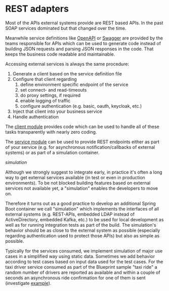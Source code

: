 # REST adapters

Most of the APIs external systems provide are REST based APIs. In the past SOAP services dominated but that changed over the time.

Meanwhile service definitions like [OpenAPI](https://swagger.io/specification/) or [Swagger](https://swagger.io/specification/v2/) are provided by the teams responsible for APIs which can be used to generate code instead of building JSON requests and parsing JSON responses in the code. That keeps the business code readable and maintainable.

Accessing external services is always the same procedure:

1. Generate a client based on the service definition file
1. Configure that client regarding
   1. define environment specific endpoint of the service
   1. set connect- and read-timeouts
   1. do proxy settings, if required
   1. enable logging of traffic
   1. configure authentication (e.g. basic, oauth, keycloak, etc.)
1. Inject that client into your business service
1. Handle authentication

The [client module](./client/README.md) provides code which can be used to handle all of these tasks transparently with nearly zero coding.

The [service module](./service/README.md) can be used to provide REST endpoints either as part of your service (e.g. for asynchronous notification/callbacks of external systems) or as part of a simulation container.

*simulation*

Although we strongly suggest to integrate early, in practice it's often a long way to get external services available (in test or even in production environments). To be not blocked building features based on external services not available yet, a "simulation" enables the developers to move on.

Therefore it turns out as a good practice to develop an additional Spring Boot container we call "simulation" which implements the interfaces of all external systems (e.g. REST-APIs, embedded LDAP instead of ActiveDirectory, embedded Kafka, etc.) to be used for local development as well as for running integration tests as part of the build. The simulation's behavior should be as close to the external system as possible (especially regarding authentication used to protect those APIs) but also as simple as possible.

Typically for the services consumed, we implement simulation of major use cases in a simplified way using static data. Sometimes we add behavior according to test cases based on input data used for the test cases. For the taxi driver service consumed as part of the Blueprint sample "taxi ride" a random number of drivers are reported as available and within a couple of seconds an asynchronous ride confirmation for one of them is sent (investigate [example](../../taxi/simulation)).
